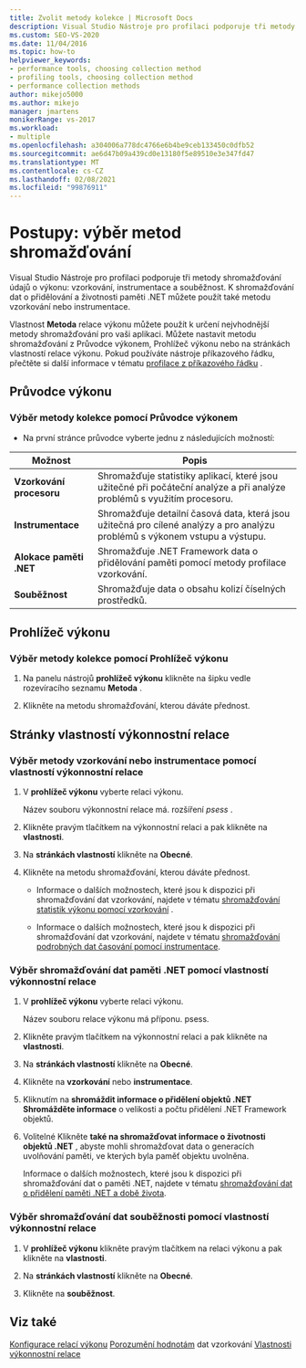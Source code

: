 ```yaml
---
title: Zvolit metody kolekce | Microsoft Docs
description: Visual Studio Nástroje pro profilaci podporuje tři metody shromažďování údajů o výkonu. Naučte se, jak vybrat tu, kterou potřebujete pro svou aplikaci.
ms.custom: SEO-VS-2020
ms.date: 11/04/2016
ms.topic: how-to
helpviewer_keywords:
- performance tools, choosing collection method
- profiling tools, choosing collection method
- performance collection methods
author: mikejo5000
ms.author: mikejo
manager: jmartens
monikerRange: vs-2017
ms.workload:
- multiple
ms.openlocfilehash: a304006a778dc4766e6b4be9ceb133450c0dfb52
ms.sourcegitcommit: ae6d47b09a439cd0e13180f5e89510e3e347fd47
ms.translationtype: MT
ms.contentlocale: cs-CZ
ms.lasthandoff: 02/08/2021
ms.locfileid: "99876911"
---
```

# <a name="how-to-choose-collection-methods"></a>Postupy: výběr metod shromažďování

Visual Studio Nástroje pro profilaci podporuje tři metody shromažďování údajů o výkonu: vzorkování, instrumentace a souběžnost. K shromažďování dat o přidělování a životnosti paměti .NET můžete použít také metodu vzorkování nebo instrumentace.

Vlastnost **Metoda** relace výkonu můžete použít k určení nejvhodnější metody shromažďování pro vaši aplikaci. Můžete nastavit metodu shromažďování z Průvodce výkonem, Prohlížeč výkonu nebo na stránkách vlastností relace výkonu. Pokud používáte nástroje příkazového řádku, přečtěte si další informace v tématu [profilace z příkazového řádku](../profiling/using-the-profiling-tools-from-the-command-line.md) .

## <a name="performance-wizard"></a>Průvodce výkonu

### <a name="to-select-a-collection-method-using-the-performance-wizard"></a>Výběr metody kolekce pomocí Průvodce výkonem

- Na první stránce průvodce vyberte jednu z následujících možností:

| Možnost | Popis |
|----------------------------| - |
| **Vzorkování procesoru** | Shromažďuje statistiky aplikací, které jsou užitečné při počáteční analýze a při analýze problémů s využitím procesoru. |
| **Instrumentace** | Shromažďuje detailní časová data, která jsou užitečná pro cílené analýzy a pro analýzu problémů s výkonem vstupu a výstupu. |
| **Alokace paměti .NET** | Shromažďuje .NET Framework data o přidělování paměti pomocí metody profilace vzorkování. |
| **Souběžnost** | Shromažďuje data o obsahu kolizí číselných prostředků. |

## <a name="performance-explorer"></a>Prohlížeč výkonu

### <a name="to-select-a-collection-method-using-performance-explorer"></a>Výběr metody kolekce pomocí Prohlížeč výkonu

1. Na panelu nástrojů **prohlížeč výkonu** klikněte na šipku vedle rozevíracího seznamu **Metoda** .

2. Klikněte na metodu shromažďování, kterou dáváte přednost.

## <a name="performance-session-property-pages"></a>Stránky vlastností výkonnostní relace

### <a name="to-select-the-sampling-or-instrumentation-method-using-performance-session-properties"></a>Výběr metody vzorkování nebo instrumentace pomocí vlastností výkonnostní relace

1. V **prohlížeč výkonu** vyberte relaci výkonu.

     Název souboru výkonnostní relace má. rozšíření *psess* .

2. Klikněte pravým tlačítkem na výkonnostní relaci a pak klikněte na **vlastnosti**.

3. Na **stránkách vlastností** klikněte na **Obecné**.

4. Klikněte na metodu shromažďování, kterou dáváte přednost.

    - Informace o dalších možnostech, které jsou k dispozici při shromažďování dat vzorkování, najdete v tématu [shromažďování statistik výkonu pomocí vzorkování](../profiling/collecting-performance-statistics-by-using-sampling.md) .

    - Informace o dalších možnostech, které jsou k dispozici při shromažďování dat vzorkování, najdete v tématu [shromažďování podrobných dat časování pomocí instrumentace](../profiling/collecting-detailed-timing-data-by-using-instrumentation.md).

### <a name="to-select-net-memory-data-collection-by-using-performance-session-properties"></a>Výběr shromažďování dat paměti .NET pomocí vlastností výkonnostní relace

1. V **prohlížeč výkonu** vyberte relaci výkonu.

     Název souboru relace výkonu má příponu. psess.

2. Klikněte pravým tlačítkem na výkonnostní relaci a pak klikněte na **vlastnosti**.

3. Na **stránkách vlastností** klikněte na **Obecné**.

4. Klikněte na **vzorkování** nebo **instrumentace**.

5. Kliknutím na **shromáždit informace o přidělení objektů .NET Shromážděte informace** o velikosti a počtu přidělení .NET Framework objektů.

6. Volitelné Klikněte **také na shromažďovat informace o životnosti objektů .NET** , abyste mohli shromažďovat data o generacích uvolňování paměti, ve kterých byla paměť objektu uvolněna.

     Informace o dalších možnostech, které jsou k dispozici při shromažďování dat o paměti .NET, najdete v tématu [shromažďování dat o přidělení paměti .NET a době života](../profiling/collecting-dotnet-memory-allocation-and-lifetime-data.md).

### <a name="to-select-concurrency-data-collection-by-using-performance-session-properties"></a>Výběr shromažďování dat souběžnosti pomocí vlastností výkonnostní relace

1. V **prohlížeč výkonu** klikněte pravým tlačítkem na relaci výkonu a pak klikněte na **vlastnosti**.

2. Na **stránkách vlastností** klikněte na **Obecné**.

3. Klikněte na **souběžnost**.

## <a name="see-also"></a>Viz také

[Konfigurace relací výkonu](../profiling/configuring-performance-sessions.md) 
 [Porozumění hodnotám](../profiling/understanding-sampling-data-values.md) 
 dat vzorkování [Vlastnosti výkonnostní relace](../profiling/performance-session-properties.md)
